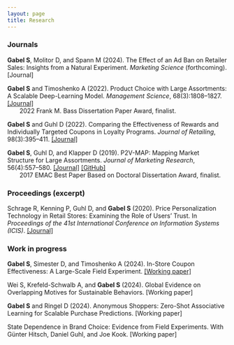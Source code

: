 ```yaml
---
layout: page
title: Research
---
```



### Journals

**Gabel S**, Molitor D, and Spann M (2024). The Effect of an Ad Ban on Retailer Sales: Insights from a Natural Experiment. _Marketing Science_ (forthcoming). [Journal]

**Gabel S** and Timoshenko A (2022). Product Choice with Large Assortments: A Scalable Deep-Learning Model. _Management Science_, 68(3):1808–1827. [[Journal]](https://doi.org/10.1287/mnsc.2021.3969)<br>
&emsp;&emsp;2022 Frank M. Bass Dissertation Paper Award, finalist.

**Gabel S** and Guhl D (2022). Comparing the Effectiveness of Rewards and Individually Targeted Coupons in Loyalty Programs. _Journal of Retailing_, 98(3):395–411. [[Journal]](https://doi.org/10.1016/j.jretai.2021.08.001)

**Gabel S**, Guhl D, and Klapper D (2019). P2V-MAP: Mapping Market Structure for Large Assortments. _Journal of Marketing Research_, 56(4):557–580. [[Journal]](https://doi.org/10.1177%2F0022243719833631) [[GitHub]](https://github.com/sbstn-gbl/p2v-map)<br>
&emsp;&emsp;2017 EMAC Best Paper Based on Doctoral Dissertation Award, finalist.


### Proceedings (excerpt)

Schrage R, Kenning P, Guhl D, and **Gabel S** (2020). Price Personalization Technology in Retail Stores: Examining the Role of Users’ Trust. In _Proceedings of the 41st International Conference on Information Systems (ICIS)_. [[Journal]](https://aisel.aisnet.org/icis2020/implement_adopt/implement_adopt/7/)


### Work in progress

**Gabel S**, Simester D, and Timoshenko A (2024). In-Store Coupon Effectiveness: A Large-Scale Field Experiment. [[Working paper]](https://papers.ssrn.com/sol3/papers.cfm?abstract_id=4335525)

Wei S, Krefeld-Schwalb A, and **Gabel S** (2024). Global Evidence on Overlapping Motives for Sustainable Behaviors. [Working paper]

**Gabel S** and Ringel D (2024). Anonymous Shoppers: Zero-Shot Associative Learning for Scalable Purchase Predictions. [Working paper]

State Dependence in Brand Choice: Evidence from Field Experiments. With Günter Hitsch, Daniel Guhl, and Joe Kook. [Working paper]

